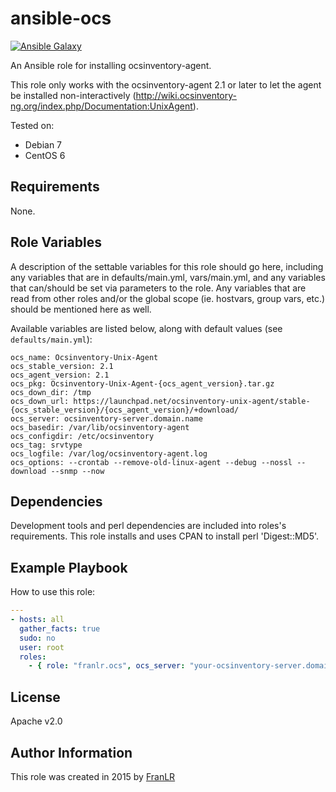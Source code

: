 ansible-ocs
=========

[![Ansible Galaxy](https://img.shields.io/badge/galaxy-franlr--ocs-blue.svg)](https://galaxy.ansible.com/list#/roles/4468)

An Ansible role for installing ocsinventory-agent.

This role only works with the ocsinventory-agent 2.1 or later to let the agent be installed non-interactively (http://wiki.ocsinventory-ng.org/index.php/Documentation:UnixAgent).

Tested on:
- Debian 7
- CentOS 6

Requirements
------------

None.
 
Role Variables
--------------

A description of the settable variables for this role should go here, including any variables that are in defaults/main.yml, vars/main.yml, and any variables that can/should be set via parameters to the role. Any variables that are read from other roles and/or the global scope (ie. hostvars, group vars, etc.) should be mentioned here as well.

Available variables are listed below, along with default values (see `defaults/main.yml`):

```
ocs_name: Ocsinventory-Unix-Agent
ocs_stable_version: 2.1
ocs_agent_version: 2.1
ocs_pkg: Ocsinventory-Unix-Agent-{ocs_agent_version}.tar.gz
ocs_down_dir: /tmp
ocs_down_url: https://launchpad.net/ocsinventory-unix-agent/stable-{ocs_stable_version}/{ocs_agent_version}/+download/
ocs_server: ocsinventory-server.domain.name
ocs_basedir: /var/lib/ocsinventory-agent
ocs_configdir: /etc/ocsinventory
ocs_tag: srvtype
ocs_logfile: /var/log/ocsinventory-agent.log
ocs_options: --crontab --remove-old-linux-agent --debug --nossl --download --snmp --now
```

Dependencies
------------

Development tools and perl dependencies are included into roles's requirements. This role installs and uses CPAN to install perl 'Digest::MD5'.

Example Playbook
----------------

How to use this role:

``` yml
---
- hosts: all
  gather_facts: true
  sudo: no
  user: root
  roles:
    - { role: "franlr.ocs", ocs_server: "your-ocsinventory-server.domain.name", ocs_tag: "your-tag" }
```

License
-------

Apache v2.0

Author Information
------------------

This role was created in 2015 by [FranLR](https://github.com/franlr/)
